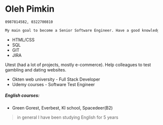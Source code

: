 # Oleh Pimkin
    0987814582, 0322700810
```sh
My main goal to become a Senior Software Engineer. Have a good knowledge of software development methodology (Agile, SCRUM), understanding of the testing process (test planning, test design, test cases), software development life cycle and bug life cycle. Also, I am interested in businesss analysis.
```

 - HTML/CSS
 - SQL 
 - GIT 
 - JIRA
 
Utest (had a lot of projects, mostly e-commerce). 
Help colleagues to test gambling and dating websites.

- Okten web university - Full Stack Developer 
- Udemy courses - Software Test Engineer
##### English courses:
- Green Gorest, Everbest, KI school, Spacedeer(B2)
>in general I have been studying English for 5 years